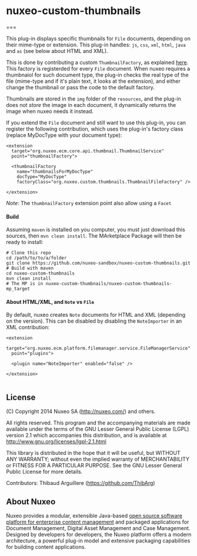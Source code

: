 # nuxeo-custom-thumbnails
===

This plug-in displays specific thumbnails for `File` documents, depending on their mime-type or extension. This plug-in handles: `js`, `css`, `xml`, `html`, `java` and `as` (see below about HTML and XML).

This is done by contributing a custom `ThumbnailFactory`, as explained [here](http://doc.nuxeo.com/x/sIPZ). This factory is registerded for every `File` document. When nuxeo requires a thumbnaiol for such document type, the plug-in checks the real type of the file (mime-type and if it's plain text, it looks at the extension), and either change the thumbnail or pass the code to the default factory.

Thumbnails are stored in the `img` folder of the `resources`, and the plug-in does not _store_ the image in each document, it dynamically returns the image when nuxeo needs it instead.

If you extend the `File` document and still want to use this plug-in, you can register the following contribution, which uses the plug-in's factory class (replace MyDocType with your document type):

```
<extension
  target="org.nuxeo.ecm.core.api.thumbnail.ThumbnailService"
  point="thumbnailFactory">
  
  <thumbnailFactory
    name="thumbnailsForMyDocType"
    docType="MyDocType"
    factoryClass="org.nuxeo.custom.thumbnails.ThumbnailFileFactory" />
    
</extension>
```

_Note_: The `thumbnailFactory` extension point also allow using a `Facet`

#### Build
Assuming `maven` is installed on you computer, you must just download this sources, then `mvn clean install`. The MArketplace Package will then be ready to install:

```
# Clone this repo
cd /path/to/to/a/folder
git clone https://github.com/nuxeo-sandbox/nuxeo-custom-thumbnails.git
# Build with maven
cd nuxeo-custom-thumbnails
mvn clean install
# The MP is in nuxeo-custom-thumbnails/nuxeo-custom-thumbnails-mp_target
```

#### About HTML/XML, and `Note` vs `File`
By default, nuxeo creates `Note` documents for HTML and XML (depending on the version). This can be disabled by disabling the `NoteImporter` in an XML contribution:

```
<extension
  target="org.nuxeo.ecm.platform.filemanager.service.FileManagerService"
  point="plugins">
  
  <plugin name="NoteImporter" enabled="false" />
  
</extension>
    
```



## License
(C) Copyright 2014 Nuxeo SA (http://nuxeo.com/) and others.

All rights reserved. This program and the accompanying materials
are made available under the terms of the GNU Lesser General Public License
(LGPL) version 2.1 which accompanies this distribution, and is available at
http://www.gnu.org/licenses/lgpl-2.1.html

This library is distributed in the hope that it will be useful,
but WITHOUT ANY WARRANTY; without even the implied warranty of
MERCHANTABILITY or FITNESS FOR A PARTICULAR PURPOSE. See the GNU
Lesser General Public License for more details.

Contributors:
Thibaud Arguillere (https://github.com/ThibArg)

## About Nuxeo

Nuxeo provides a modular, extensible Java-based [open source software platform for enterprise content management](http://www.nuxeo.com) and packaged applications for Document Management, Digital Asset Management and Case Management. Designed by developers for developers, the Nuxeo platform offers a modern architecture, a powerful plug-in model and extensive packaging capabilities for building content applications.
